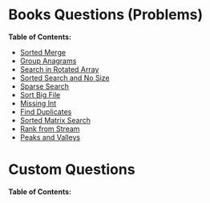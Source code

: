 # Books Questions (Problems)
**Table of Contents:**

  * [Sorted Merge](/Sorting%20and%20Searching/Sorted%20Merge/Sorted%20Merge.md)
  * [Group Anagrams](/Sorting%20and%20Searching/Group%20Anagrams/Group%20Anagrams.md)
  * [Search in Rotated Array](/Sorting%20and%20Searching/Search%20in%20Rotated%20Array/Search%20in%20Rotated%20Array.md)
  * [Sorted Search and No Size](/Sorting%20and%20Searching/Sorted%20Search%20and%20No%20Size/Sorted%20Search%20and%20No%20Size.md)
  * [Sparse Search](/Sorting%20and%20Searching/Sparse%20Search/Sparse%20Search.md)
  * [Sort Big File](/Sorting%20and%20Searching/Sort%20Big%20File/Sort%20Big%20File.md)
  * [Missing Int](/Sorting%20and%20Searching/Missing%20Int/Missing%20Int.md)
  * [Find Duplicates](/Sorting%20and%20Searching/Find%20Duplicates/Find%20Duplicates.md)
  * [Sorted Matrix Search](/Sorting%20and%20Searching/Sorted%20Matrix%20Search/Sorted%20Matrix%20Search.md)
  * [Rank from Stream](/Sorting%20and%20Searching/Rank%20from%20Stream/Rank%20from%20Stream.md)
  * [Peaks and Valleys](/Sorting%20and%20Searching/Peaks%20and%20Valleys/Peaks%20and%20Valleys.md)
  
# Custom Questions
**Table of Contents:**
